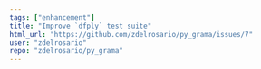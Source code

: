 ```yaml
---
tags: ["enhancement"]
title: "Improve `dfply` test suite"
html_url: "https://github.com/zdelrosario/py_grama/issues/7"
user: "zdelrosario"
repo: "zdelrosario/py_grama"
---
```


